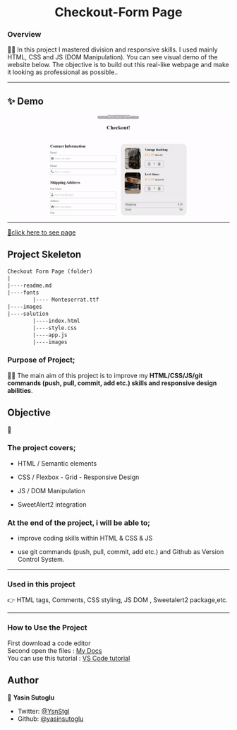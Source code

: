 <h1 align="center">Checkout-Form Page</h1>

<h3>Overview</h3>
👨‍💻 In this project I mastered division and responsive skills. I used mainly HTML, CSS and JS (DOM Manipulation). You can see visual demo of the website below. The objective is to build out this real-like webpage and make it looking as professional as possible..
<hr>

## ✨ Demo

 <p align="center">
  <img width="700" align="center" src="./images/readme.gif" alt="demo"/>   
</p>

<!-- ![Alt text](https://giphy.com/peekasso)  -->

<hr>

[📍click here to see page](https://yasinsutoglu.github.io/check-out-page/)

<!-- ------------------------------------------------------ -->

## Project Skeleton 

```
Checkout Form Page (folder)
|
|----readme.md 
|----fonts
        |---- Monteserrat.ttf               
|----images            
|----solution
        |----index.html  
        |----style.css 
        |----app.js  
        |----images
```

<!-- --------------------------------------- -->
### Purpose of Project;

👨‍💻 The main aim of this project is to improve my <b>HTML/CSS/JS/git commands (push, pull, commit, add etc.) skills and responsive design abilities</b>.


## Objective

🎯

### The project covers;

- HTML / Semantic elements 

- CSS / Flexbox - Grid - Responsive Design

- JS / DOM Manipulation

- SweetAlert2 integration

### At the end of the project, i will be able to;

- improve coding skills within HTML & CSS & JS

- use git commands (push, pull, commit, add etc.) and Github as Version Control System.

<hr>
<h3>Used in this project</h3>

👉 HTML tags, Comments, CSS styling, JS DOM , Sweetalert2 package,etc.


<hr>
<h3>How to Use the Project</h3>
<span>First download a code editor </span>
<br><span>Second open the files : </span><a href='https://github.com/yasinsutoglu/parallax-page'>My Docs</a>
<br><span>You can use this tutorial : </span><a href='https://www.youtube.com/watch?v=fJEbVCrEMSE'>VS Code tutorial</a>

<!-- ------------------------------------------------------------------------- -->
<!-- ## 🚀 Usage

Make sure you have [npx](https://www.npmjs.com/package/npx) installed (`npx` is shipped by default since npm `5.2.0`)

Just run the following command at the root of your project and answer questions:

```sh
npx readme-md-generator
```

Or use default values for all questions (`-y`):

```sh
npx readme-md-generator -y
```

Use your own `ejs` README template (`-p`):

```sh
npx readme-md-generator -p path/to/my/own/template.md
```

You can find [ejs README template examples here](https://github.com/kefranabg/readme-md-generator/tree/master/templates). -->

<!-- -------------------------------------------------------------------------- -->

<!-- ## Code Contributors

This project exists thanks to all the people who contribute. [[Contribute](CONTRIBUTING.md)].
<a href="https://github.com/kefranabg/readme-md-generator/graphs/contributors"><img src="https://opencollective.com/readme-md-generator/contributors.svg?width=890&button=false" /></a>
 -->

<!-- ## 🤝 Contributing

Contributions, issues and feature requests are welcome.<br />
Feel free to check [issues page](https://github.com/kefranabg/readme-md-generator/issues) if you want to contribute.<br />
[Check the contributing guide](./CONTRIBUTING.md).<br /> -->


<!-- ------------------------------------------------------------------------------------- -->
## Author

👤 **Yasin Sutoglu**

- Twitter: [@YsnStgl](https://twitter.com/YsnStgl)
- Github: [@yasinsutoglu](https://github.com/yasinsutoglu)

